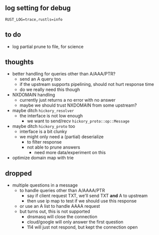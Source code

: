
log setting for debug
---
`RUST_LOG=trace,rustls=info`

to do
---
* log partial prune to file, for science

thoughts
---
* better handling for queries other than A/AAA/PTR?
	* send an A query too
	* if the upstream supports pipelining, should not hurt response time
	* do we really need this though
* NXDOMAIN handling
	* currently just returns a no error with no answer
	* maybe we should trust NXDOMAIN from some upstream?
* maybe ditch `hickory_resolver`
	* the interface is not low enough
		* we want to send/recv `hickory_proto::op::Message`
* maybe ditch `hickory_proto` too
	* interface is a bit clunky
	* we might only need a (partial) deserialize
		* to filter response
		* not able to prune answers
			* need more data/experiment on this
* optimize domain map with trie

dropped
---
* multiple questions in a message
	* to handle queries other than A/AAAA/PTR
		* say if client request TXT, we'll send TXT __and__ A to upstream
		* then use ip map to test if we should use this response
	* or use an A list to handle AAAA request
	* but turns out, this is not supported
		* dnsmasq will close the connection
		* cloud/google will only answer the first question
		* 114 will just not respond, but kept the connection open

